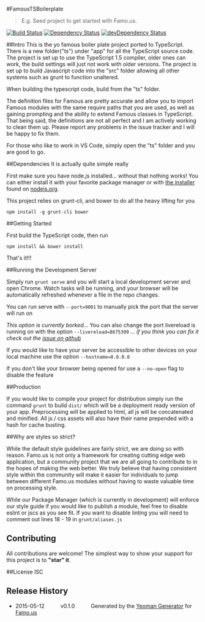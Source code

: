#FamousTSBoilerplate
> E.g. Seed project to get started with Famo.us.

[![Build Status](https://travis-ci.org//famoustsboilerplate.svg?branch=master)](https://travis-ci.org//famoustsboilerplate) [![Dependency Status](https://david-dm.org//famoustsboilerplate.svg)](https://david-dm.org//famoustsboilerplate) [![devDependency Status](https://david-dm.org//famoustsboilerplate/dev-status.svg)](https://david-dm.org//famoustsboilerplate#info=devDependencies)

##Intro
This is the yo famous boiler plate project ported to TypeScript. There is a new folder("ts") under "app" for all the TypeScript source code. The project is set up to use the TypeScript 1.5 compiler, older ones can work, the build settings will just not work with older versions. The project is set up to build Javascript code into the "src" folder allowing all other systems such as grunt to function unaltered.

When building the typescript code, build from the "ts" folder.

The definition files for Famous are pretty accurate and allow you to import Famous modules with the same require paths that you are used, as well as gaining prompting and the ability to extend Famous classes in TypeScript. That being said, the definitions are not all perfect and I am actively working to clean them up. Please report any problems in the issue tracker and I will be happy to fix them.

For those who like to work in VS Code, simply open the "ts" folder and you are good to go.

##Dependencies
It is actually quite simple really

First make sure you have node.js installed... without that nothing works!  You can either install it with your favorite package manager or with [the installer](http://nodejs.org/download) found on [nodejs.org](http://nodejs.org).

This project relies on grunt-cli, and bower to do all the heavy lifting for you

```
npm install -g grunt-cli bower
```

##Getting Started

First build the TypeScript code, then run
```
npm install && bower install
```

That's it!!!

##Running the Development Server

Simply run ```grunt serve``` and you will start a local development server and open Chrome.  Watch tasks will be running, and your browser will be automatically refreshed whenever a file in the repo changes.

You can run serve with ```--port=9001``` to manually pick the port that the server will run on

*This option is currently borked...*
You can also change the port livereload is running on with the option ```--livereload=8675309```
*... if you think you can fix it check out the [issue on github](https://github.com/FamousTools/generator-famous/issues/22)*

If you would like to have your server be accessible to other devices on your local machine use the option ```--hostname=0.0.0.0```

If you don't like your browser being opened for use a ```--no-open``` flag to disable the feature

##Production

If you would like to compile your project for distribution simply run the command ```grunt``` to build ```dist/``` which will be a deployment ready version of your app.  Preprocessing will be applied to html, all js will be concatenated and minified.  All js / css assets will also have their name prepended with a hash for cache busting.

##Why are styles so strict?

While the default style guidelines are fairly strict, we are doing so with reason.  Famo.us is not only a framework for creating cutting edge web application, but a community project that we are all going to contribute to in the hopes of making the web better.  We truly believe that having consistent style within the community will make it easier for individuals to jump between different Famo.us modules without having to waste valuable time on processing style.

While our Package Manager (which is currently in development) will enforce our style guide if you would like to publish a module, feel free to disable eslint or jscs as you see fit.  If you want to disable linting you will need to comment out lines 18 - 19 in ```grunt/aliases.js```

## Contributing
All contributions are welcome! The simplest way to show your support for this project is to **"star" it**.

##License
ISC

## Release History
 * 2015-05-12   v0.1.0   Generated by the [Yeoman Generator](https://github.com/FamousTools/generator-famous) for [Famo.us](http://famo.us)